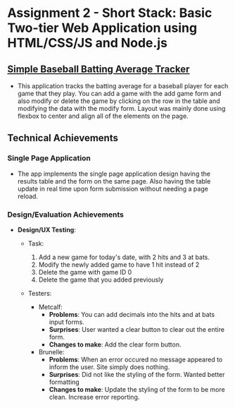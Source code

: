 Assignment 2 - Short Stack: Basic Two-tier Web Application using HTML/CSS/JS and Node.js  
===
## [Simple Baseball Batting Average Tracker](http://a2-axbolduc.glitch.me)

- This application tracks the batting average for a baseball player for each game that they play. You can add a game with the add game form and also modify or delete the game by clicking on the row in the table and modifying the data with the modify form. Layout was mainly done using flexbox to center and align all of the elements on the page.

## Technical Achievements
### Single Page Application
- The app implements the single page application design having the results table and the form on the same page. Also having the table update in real time upon form submission without needing a page reload.

### Design/Evaluation Achievements
- **Design/UX Testing**: 
    - Task: 
        1. Add a new game for today's date, with 2 hits and 3 at bats.
        2. Modify the newly added game to have 1 hit instead of 2
        3. Delete the game with game ID 0
        4. Delete the game that you added previously

    - Testers:
        - Metcalf:
            - **Problems**: You can add decimals into the hits and at bats input forms. 
            - **Surprises**: User wanted a clear button to clear out the entire form.
            - **Changes to make**: Add the clear form button.
        - Brunelle:
            - **Problems**: When an error occured no message appeared to inform the user. Site simply does nothing.
            - **Surprises**: Did not like the styling of the form. Wanted better formatting
            - **Changes to make**: Update the styling of the form to be more clean. Increase error reporting.
